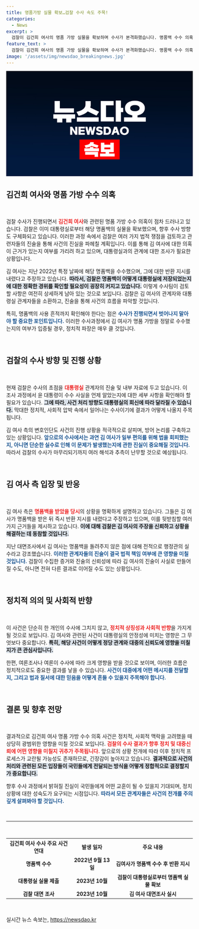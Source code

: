 ```yaml
---
title: 명품가방 실물 확보…검찰 수사 속도 주목!
categories:
  - News
excerpt: >
  검찰이 김건희 여사의 명품 가방 실물을 확보하며 수사가 본격화했습니다. 명품백 수수 의혹의 진실이 밝혀질지, 대통령실과의 연관성은 어떻게 밝혀질지 귀추가 주목됩니다!
feature_text: >
  검찰이 김건희 여사의 명품 가방 실물을 확보하며 수사가 본격화했습니다. 명품백 수수 의혹의 진실이 밝혀질지, 대통령실과의 연관성은 어떻게 밝혀질지 귀추가 주목됩니다!
image: '/assets/img/newsdao_breakingnews.jpg'
---
```


<p><img src="/assets/img/newsdao_breakingnews.jpg" alt="firstkoreanews 속보" /></p>

<h2 data-ke-size="size26">김건희 여사와 명품 가방 수수 의혹</h2>

<p data-ke-size="size16">&nbsp;</p>

<p data-ke-size="size16">검찰 수사가 진행되면서 <b><span style="color: #ee2323;">김건희 여사</span></b>와 관련된 명품 가방 수수 의혹이 점차 드러나고 있습니다. 검찰은 이미 대통령실로부터 해당 명품백의 실물을 확보했으며, 향후 수사 방향도 구체화되고 있습니다. 이러한 과정 속에서 검찰은 여러 가지 법적 쟁점을 검토하고 관련자들의 진술을 통해 사건의 진실을 파헤칠 계획입니다. 이를 통해 김 여사에 대한 의혹이 근거가 있는지 여부를 가리려 하고 있으며, 대통령실과의 관계에 대한 조사가 필요한 상황입니다. </p>

<p data-ke-size="size16">김 여사는 지난 2022년 특정 날짜에 해당 명품백을 수수했으며, 그에 대한 반환 지시를 내렸다고 주장하고 있습니다. <b><span style="background-color: #21538527;">따라서, 검찰은 명품백이 어떻게 대통령실에 저장되었는지에 대한 정확한 경위를 확인할 필요성이 굉장히 커지고 있습니다.</span></b> 이렇게 수사팀이 검토할 사항은 여전히 상세하게 남아 있는 것으로 보입니다. 검찰은 김 여사의 관계자와 대통령실 관계자들을 소환하고, 진술을 통해 사건의 흐름을 파악할 것입니다. </p>

<p data-ke-size="size16">특히, 명품백의 사용 흔적까지 확인해야 한다는 점은 <b><span style="color: #1a5490;">수사가 진행되면서 벗어나지 말아야 할 중요한 포인트입니다.</span></b> 이러한 수사과정에서 김 여사가 명품 가방을 정말로 수수했는지의 여부가 입증될 경우, 정치적 파장은 매우 클 것입니다. </p>

<p data-ke-size="size16">&nbsp;</p>

<h2 data-ke-size="size26">검찰의 수사 방향 및 진행 상황</h2>

<p data-ke-size="size16">&nbsp;</p>

<p data-ke-size="size16">현재 검찰은 수사의 초점을 <b><span style="color: #ee2323;">대통령실</span></b> 관계자의 진술 및 내부 자료에 두고 있습니다. 이 조사 과정에서 윤 대통령이 수수 사실을 언제 알았는지에 대한 세부 사항을 확인해야 할 필요가 있습니다. <b><span style="background-color: #21538527;">그에 따라, 사건 처리 방향도 대통령실의 회신에 따라 달라질 수 있습니다.</span></b> 막대한 정치적, 사회적 압박 속에서 일어나는 수사이기에 결과가 어떻게 나올지 주목됩니다.</p>

<p data-ke-size="size16">김 여사 측의 변호인단도 사건의 진행 상황을 적극적으로 살피며, 방어 논리를 구축하고 있는 상황입니다. <b><span style="color: #1a5490;">앞으로의 수사에서는 과연 김 여사가 일부 편의를 위해 법을 회피했는지, 아니면 단순한 실수로 인해 이 문제가 발생했는지에 관한 진실이 중요해질 것입니다.</span></b> 따라서 검찰의 수사가 마무리되기까지 여러 해석과 추측이 난무할 것으로 예상됩니다.</p>

<p data-ke-size="size16">&nbsp;</p>

<h2 data-ke-size="size26">김 여사 측 입장 및 반응</h2>

<p data-ke-size="size16">&nbsp;</p>

<p data-ke-size="size16">김 여사 측은 <b><span style="color: #ee2323;">명품백을 받았을 당시</span></b>의 상황을 명확하게 설명하고 있습니다. 그들은 김 여사가 명품백을 받은 뒤 즉시 반환 지시를 내렸다고 주장하고 있으며, 이를 뒷받침할 여러 가지 근거들을 제시하고 있습니다. <b><span style="background-color: #21538527;">이에 대해 검찰은 김 여사의 주장을 신뢰하고 상황을 해결하는 데 동참할 것입니다.</span></b> </p>

<p data-ke-size="size16">지난 대면조사에서 김 여사는 명품백을 돌려주지 않은 점에 대해 전적으로 행정관의 실수라고 강조했습니다. <b><span style="color: #1a5490;">이러한 관계자들의 진술이 결국 법적 책임 여부에 큰 영향을 미칠 것입니다.</span></b> 검찰이 수집한 증거와 진술의 신뢰성에 따라 김 여사의 진술이 사실로 만들어질 수도, 아니면 전혀 다른 결과로 이어질 수도 있는 상황입니다. </p>

<p data-ke-size="size16">&nbsp;</p>

<h2 data-ke-size="size26">정치적 의의 및 사회적 반향</h2>

<p data-ke-size="size16">&nbsp;</p>

<p data-ke-size="size16">이 사건은 단순히 한 개인의 수사에 그치지 않고, <b><span style="color: #ee2323;">정치적 상징성과 사회적 반향</span></b>을 가지게 될 것으로 보입니다. 김 여사와 관련된 사건이 대통령실의 안정성에 미치는 영향은 그 무엇보다 중요합니다. <b><span style="background-color: #21538527;">특히, 해당 사건이 어떻게 정당 관계와 대중의 신뢰도에 영향을 미칠지가 큰 관심사입니다.</span></b> </p>

<p data-ke-size="size16">한편, 여론조사나 여론이 수사에 따라 크게 영향을 받을 것으로 보이며, 이러한 흐름은 정치적으로도 중요한 결과를 낳을 수 있습니다. <b><span style="color: #1a5490;">사건이 대중에게 어떤 메시지를 전달할지, 그리고 법과 질서에 대한 믿음을 어떻게 흔들 수 있을지 주목해야 합니다.</span></b> </p>

<p data-ke-size="size16">&nbsp;</p>

<h2 data-ke-size="size26">결론 및 향후 전망</h2>

<p data-ke-size="size16">&nbsp;</p>

<p data-ke-size="size16">결과적으로 김건희 여사 명품 가방 수수 의혹 사건은 정치적, 사회적 맥락을 고려했을 때 상당히 광범위한 영향을 미칠 것으로 보입니다. <b><span style="color: #ee2323;">검찰의 수사 결과가 향후 정치 및 대중신뢰에 어떤 영향을 미칠지 귀추가 주목됩니다.</span></b> 앞으로의 상황 전개에 따라 이후 정치적 프로세스가 교란될 가능성도 존재하므로, 긴장감이 높아지고 있습니다. <b><span style="background-color: #21538527;">결과적으로 사건의 처리와 관련된 모든 입장들이 국민들에게 전달되는 방식을 어떻게 정합적으로 결정할지가 중요합니다.</span></b> </p>

<p data-ke-size="size16">향후 수사 과정에서 밝혀질 진실이 국민들에게 어떤 교훈이 될 수 있을지 기대되며, 정치 상황에 대한 성숙도가 요구되는 시점입니다. <b><span style="color: #1a5490;">따라서 모든 관계자들은 사건의 전개를 주의 깊게 살펴봐야 할 것입니다.</span></b> </p>

<p data-ke-size="size16">&nbsp;</p>

<hr>

<p data-ke-size="size16">&nbsp;</p>

<table style="border-collapse: collapse; width: 100%;"><tbody>
<tr style="height: 16px;">
<td style="text-align: center; height: 17px;"><b>김건희 여사 수사 주요 사건 연대</b></td>
<td style="text-align: center; height: 17px;"><b>발생 일자</b></td>
<td style="text-align: center; height: 17px;"><b>주요 내용</b></td>
</tr>
<tr style="height: 16px;">
<td style="text-align: center; height: 17px;"><b>명품백 수수</b></td>
<td style="text-align: center; height: 17px;"><b>2022년 9월 13일</b></td>
<td style="text-align: center; height: 17px;"><b>김여사가 명품백 수수 후 반환 지시</b></td>
</tr>
<tr style="height: 16px;">
<td style="text-align: center; height: 17px;"><b>대통령실 실물 제출</b></td>
<td style="text-align: center; height: 17px;"><b>2023년 10월</b></td>
<td style="text-align: center; height: 17px;"><b>검찰이 대통령실로부터 명품백 실물 확보</b></td>
</tr>
<tr style="height: 16px;">
<td style="text-align: center; height: 17px;"><b>검찰 대면 조사</b></td>
<td style="text-align: center; height: 17px;"><b>2023년 10월</b></td>
<td style="text-align: center; height: 17px;"><b>김 여사 대면조사 실시</b></td>
</tr>
</tbody></table>

<p data-ke-size="size16">&nbsp;</p>
실시간 뉴스 속보는, <a href="https://newsdao.kr" rel="dofollow">https://newsdao.kr</a>


